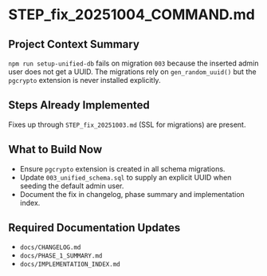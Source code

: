 # STEP_fix_20251004_COMMAND.md

## Project Context Summary
`npm run setup-unified-db` fails on migration `003` because the inserted admin
user does not get a UUID. The migrations rely on `gen_random_uuid()` but the
`pgcrypto` extension is never installed explicitly.

## Steps Already Implemented
Fixes up through `STEP_fix_20251003.md` (SSL for migrations) are present.

## What to Build Now
- Ensure `pgcrypto` extension is created in all schema migrations.
- Update `003_unified_schema.sql` to supply an explicit UUID when seeding the
  default admin user.
- Document the fix in changelog, phase summary and implementation index.

## Required Documentation Updates
- `docs/CHANGELOG.md`
- `docs/PHASE_1_SUMMARY.md`
- `docs/IMPLEMENTATION_INDEX.md`

